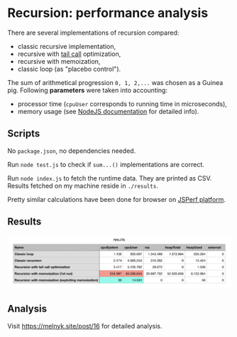 # Recursion: performance analysis

There are several implementations of recursion compared:

- classic recursive implementation,
- recursive with [tail call](https://en.wikipedia.org/wiki/Tail_call) optimization,
- recursive with memoization,
- classic loop (as "placebo control").

The sum of arithmetical progression `0, 1, 2,...` was chosen as a Guinea pig. Following **parameters** were taken into accounting:

- processor time (`cpuUser` corresponds to running time in microseconds),
- memory usage (see [NodeJS documentation](https://nodejs.org/api/process.html#process_process_memoryusage) for detailed info).

## Scripts

No `package.json`, no dependencies needed.

Run `node test.js` to check if `sum...()` implementations are correct.

Run `node index.js` to fetch the runtime data. They are printed as CSV. Results fetched on my machine reside in `./results`.

Pretty similar calculations have been done for browser on [JSPerf platform](https://jsperf.com/factorials-recursion/2).

## Results

![results.png](./results/results.png)

## Analysis

Visit https://melnyk.site/post/16 for detailed analysis.

